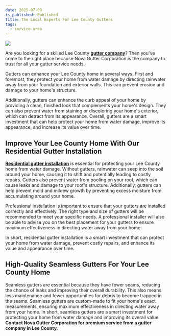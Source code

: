 ```yaml
---
date: 2025-07-09
is_published: Published
title: The Local Experts For Lee County Gutters
tags:
  - service-area
---
```

![](/media/gutters-jupiter-fl.jpg)

Are you looking for a skilled Lee County [**gutter company**](https://www.novagutter.com/)? Then you've come to the right place because Nova Gutter Corporation is the company to trust for all your gutter service needs.

Gutters can enhance your Lee County home in several ways. First and foremost, they protect your home from water damage by directing rainwater away from your foundation and exterior walls. This can prevent erosion and damage to your home's structure.

Additionally, gutters can enhance the curb appeal of your home by providing a clean, finished look that complements your home's design. They can also prevent water from staining or discoloring your home's exterior, which can detract from its appearance. Overall, gutters are a smart investment that can help protect your home from water damage, improve its appearance, and increase its value over time.

## Improve Your Lee County Home With Our Residential Gutter Installation

[**Residential gutter installation**](https://novagutter.com/#residential-gutter-installation) is essential for protecting your Lee County home from water damage. Without gutters, rainwater can seep into the soil around your home, causing it to shift and potentially leading to costly repairs. Gutters also prevent water from pooling on your roof, which can cause leaks and damage to your roof's structure. Additionally, gutters can help prevent mold and mildew growth by preventing excess moisture from accumulating around your home.

Professional installation is important to ensure that your gutters are installed correctly and effectively. The right type and size of gutters will be recommended to meet your specific needs. A professional installer will also be able to advise you on the best placement for your gutters to ensure maximum effectiveness in directing water away from your home.

In short, residential gutter installation is a smart investment that can protect your home from water damage, prevent costly repairs, and enhance its value and appearance over time.

## High-Quality Seamless Gutters For Your Lee County Home

Seamless gutters are essential because they have fewer seams, reducing the chance of leaks and improving their overall durability. This also means less maintenance and fewer opportunities for debris to become trapped in the seams. Seamless gutters are custom-made to fit your home's exact measurements, ensuring maximum effectiveness in directing water away from your home. In short, seamless gutters are a smart investment for protecting your home from water damage and improving its overall value. **Contact Nova Gutter Corporation for premium service from a gutter company in Lee County.**